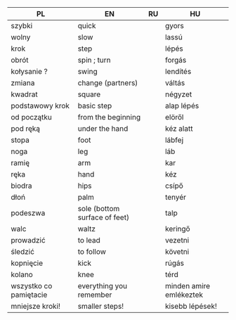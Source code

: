 | PL  |  EN |  RU |  HU |
|-----|-----|-----|-----|
|szybki|quick||gyors|
|wolny|slow||lassú|
|krok|step||lépés|
|obrót|spin ; turn||forgás|
|kołysanie ?|swing||lendítés|
|zmiana|change (partners)||váltás|
|kwadrat|square||négyzet|
|podstawowy krok|basic step||alap lépés|
|od początku|from the beginning||elöről|
|pod ręką|under the hand||kéz alatt|
|stopa|foot||lábfej|
|noga|leg||láb|
|ramię|arm||kar|
|ręka|hand||kéz|
|biodra|hips||csípő|
|dłoń|palm||tenyér|
|podeszwa|sole (bottom surface of feet)||talp|
|walc|waltz||keringő|
|prowadzić|to lead||vezetni|
|śledzić|to follow||követni|
|kopnięcie|kick||rúgás|
|kolano|knee||térd|
|wszystko co pamiętacie|everything you remember||minden amire emlékeztek|
|mniejsze kroki!|smaller steps!||kisebb lépések!|
